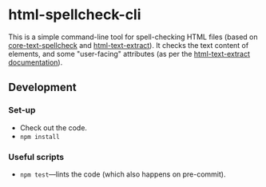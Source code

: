 html-spellcheck-cli
===================

This is a simple command-line tool for spell-checking HTML files (based on [core-text-spellcheck](https://github.com/matatk/core-text-spellcheck) and [html-text-extract](https://github.com/matatk/html-text-extract)).  It checks the text content of elements, and some "user-facing" attributes (as per the [html-text-extract documentation](https://github.com/matatk/html-text-extract#html-text-extract)).

Development
-----------

### Set-up

* Check out the code.
* `npm install`

### Useful scripts

* `npm test`&mdash;lints the code (which also happens on pre-commit).
